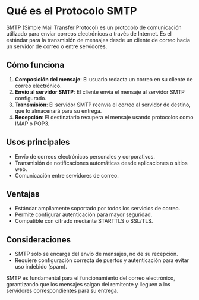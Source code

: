# Qué es el Protocolo SMTP

SMTP (Simple Mail Transfer Protocol) es un protocolo de comunicación utilizado para enviar correos electrónicos a través de Internet. Es el estándar para la transmisión de mensajes desde un cliente de correo hacia un servidor de correo o entre servidores.

## Cómo funciona
1. **Composición del mensaje**: El usuario redacta un correo en su cliente de correo electrónico.
2. **Envío al servidor SMTP**: El cliente envía el mensaje al servidor SMTP configurado.
3. **Transmisión**: El servidor SMTP reenvía el correo al servidor de destino, que lo almacenará para su entrega.
4. **Recepción**: El destinatario recupera el mensaje usando protocolos como IMAP o POP3.

## Usos principales
- Envío de correos electrónicos personales y corporativos.
- Transmisión de notificaciones automáticas desde aplicaciones o sitios web.
- Comunicación entre servidores de correo.

## Ventajas
- Estándar ampliamente soportado por todos los servicios de correo.
- Permite configurar autenticación para mayor seguridad.
- Compatible con cifrado mediante STARTTLS o SSL/TLS.

## Consideraciones
- SMTP solo se encarga del envío de mensajes, no de su recepción.
- Requiere configuración correcta de puertos y autenticación para evitar uso indebido (spam).

SMTP es fundamental para el funcionamiento del correo electrónico, garantizando que los mensajes salgan del remitente y lleguen a los servidores correspondientes para su entrega.

